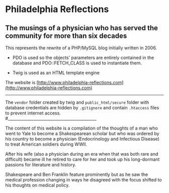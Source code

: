 # Philadelphia Reflections   
## The musings of a physician who has served the community for more than six decades   

This represents the rewrite of a PHP/MySQL blog initially written in 2006.   

* PDO is used so the objects' parameters are entirely contained in the database and PDO::FETCH\_CLASS is used to instantiate them.   

* Twig is used as an HTML template engine    

The website is [http://www.philadelphia-reflections.com](http://www.philadelphia-reflections.com)    

----------------------------------

The ```vendor``` folder created by twig and ```public_html/secure``` folder with database credentials are hidden by ```.gitignore``` and contain ```.htaccess``` files to prevent internet access.   
#____________________________________________   


The content of this website is a compilation of the thoughts of a man who went to Yale to become a Shakespearean scholar but who was
ordered by his country to become a physician (Endocrinology and Infectious Disease) to treat American soldiers during WWII.

After his wife (also a physician during an era when that was both rare and difficult) became ill
he retired to care for her and took up his long-dormant passions for literature and history. 

Shakespeare and Ben Franklin feature prominently but as he saw the medical profession changing in ways he disagreed with the focus shifted to his thoughts on medical policy.

